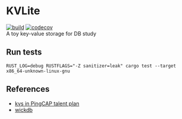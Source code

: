 # KVLite
[![build](https://github.com/ChiangYintso/KVLite/actions/workflows/ci.yml/badge.svg)](https://github.com/ChiangYintso/KVLite/actions/workflows/ci.yml)
[![codecov](https://codecov.io/gh/ChiangYintso/KVLite/branch/main/graph/badge.svg?token=VVR3RGGX5M)](https://codecov.io/gh/ChiangYintso/KVLite)  
A toy key-value storage for DB study

## Run tests 
```shell
RUST_LOG=debug RUSTFLAGS="-Z sanitizer=leak" cargo test --target x86_64-unknown-linux-gnu
```

## References
- [kvs in PingCAP talent plan](https://github.com/pingcap/talent-plan)
- [wickdb](https://github.com/Fullstop000/wickdb)
